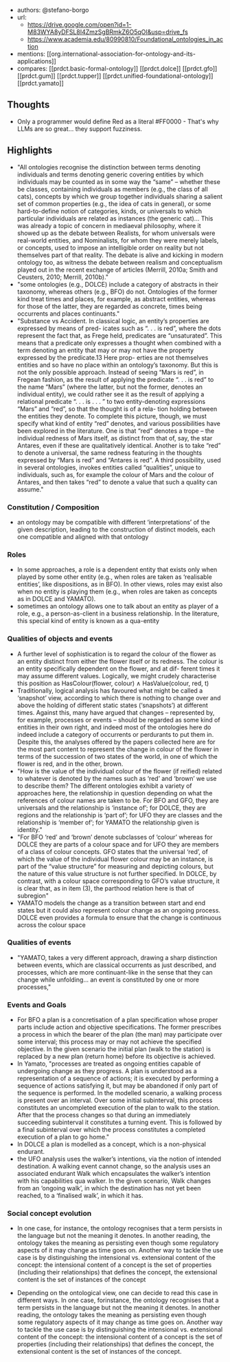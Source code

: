 
- authors: @stefano-borgo
- url:
  - https://drive.google.com/open?id=1-M83WYA8yDFSL8I4ZmzSgBRmkZ6O5qOI&usp=drive_fs
  - https://www.academia.edu/80990810/Foundational_ontologies_in_action
- mentions: [[org.international-association-for-ontology-and-its-applications]]
- compares: [[prdct.basic-formal-ontology]] [[prdct.dolce]] [[prdct.gfo]] [[prdct.gum]] [[prdct.tupper]] [[prdct.unified-foundational-ontology]] [[prdct.yamato]]

## Thoughts

- Only a programmer would define Red as a literal #FF0000 - That's why LLMs are so great... they support fuzziness.


## Highlights

- "All ontologies recognise the distinction between terms denoting individuals and terms denoting generic covering entities by which individuals may be counted as in some way the “same” – whether these be classes, containing individuals as members (e.g., the class of all cats), concepts by which we group together individuals sharing a salient set of common properties (e.g., the idea of cats in general), or some hard-to-define notion of categories, kinds, or universals to which particular individuals are related as instances (the generic cat)... This was already a topic of concern in mediaeval philosophy, where it showed up as the debate between Realists, for whom universals were real-world entities, and Nominalists, for whom they were merely labels, or concepts, used to impose an intelligible order on reality but not themselves part of that reality. The debate is alive and kicking in modern ontology too, as witness the debate between realism and conceptualism played out in the recent exchange of articles (Merrill, 2010a; Smith and Ceusters, 2010; Merrill, 2010b)."
- "some ontologies (e.g., DOLCE) include a category of abstracts in their taxonomy, whereas others (e.g., BFO) do not. Ontologies of the former kind treat times and places, for example, as abstract entities, whereas for those of the latter, they are regarded as concrete, times being occurrents and places continuants."
- "Substance vs Accident. In classical logic, an entity’s properties are expressed by means of pred- icates such as “. . . is red”, where the dots represent the fact that, as Frege held, predicates are “unsaturated”. This means that a predicate only expresses a thought when combined with a term denoting an entity that may or may not have the property expressed by the predicate.13 Here prop- erties are not themselves entities and so have no place within an ontology’s taxonomy. But this is not the only possible approach. Instead of seeing “Mars is red”, in Fregean fashion, as the result of applying the predicate “. . . is red” to the name “Mars” (where the latter, but not the former, denotes an individual entity), we could rather see it as the result of applying a relational predicate “. . . is . . . ” to two entity-denoting expressions “Mars” and “red”, so that the thought is of a rela- tion holding between the entities they denote. To complete this picture, though, we must specify what kind of entity “red” denotes, and various possibilities have been explored in the literature. One is that “red” denotes a trope – the individual redness of Mars itself, as distinct from that of, say, the star Antares, even if these are qualitatively identical. Another is to take “red” to denote a universal, the same redness featuring in the thoughts expressed by “Mars is red” and “Antares is red”. A third possibility, used in several ontologies, invokes entities called “qualities”, unique to individuals, such as, for example the colour of Mars and the colour of Antares, and then takes “red” to denote a value that such a quality can assume."

### Constitution / Composition

- an ontology may be compatible with different ‘interpretations’ of the given description, leading to the construction of distinct models, each one compatible and aligned with that ontology

### Roles

- In some approaches, a role is a dependent entity that exists only when played by some other entity (e.g., when roles are taken as ‘realisable entities’, like dispositions, as in BFO). In other views, roles may exist also when no entity is playing them (e.g., when roles are taken as concepts as in DOLCE and YAMATO).
- sometimes an ontology allows one to talk about an entity as player of a role, e.g., a person-as-client in a
business relationship. In the literature, this special kind of entity is known as a qua-entity

### Qualities of objects and events

- A further level of sophistication is to regard the colour of the flower as an entity distinct from either the flower itself or its redness. The colour is an entity specifically dependent on the flower, and at dif- ferent times it may assume different values. Logically, we might crudely characterise this position as HasColour(flower, colour) ∧ HasValue(colour, red, t)
- Traditionally, logical analysis has favoured what might be called a ‘snapshot’ view, according to which there is nothing to change over and above the holding of different static states (‘snapshots’) at different times. Against this, many have argued that changes – represented by, for example, processes or events – should be regarded as some kind of entities in their own right, and indeed most of the ontologies here do indeed include a category of occurrents or perdurants to put them in. Despite this, the analyses offered by the papers collected here are for the most part content to represent the change in colour of the flower in terms of the succession of two states of the world, in one of which the flower is red, and in the other, brown.
- "How is the value of the individual colour of the flower (if reified) related to whatever is denoted by the names such as ‘red’ and ‘brown’ we use to describe them? The different ontologies exhibit a variety of approaches here, the relationship in question depending on what the references of colour names are taken to be. For BFO and GFO, they are universals and the relationship is ‘instance of’; for DOLCE, they are regions and the relationship is ‘part of’; for UFO they are classes and the relationship is ‘member of’; for YAMATO the relationship given is identity."
- "For BFO ‘red’ and ‘brown’ denote subclasses of ‘colour’ whereas for DOLCE they are parts of a colour space and for UFO they are members of a class of colour concepts. GFO states that the universal ‘red’, of which the value of the individual flower colour may be an instance, is part of the “value structure” for measuring and depicting colours, but the nature of this value structure is not further specified. In DOLCE, by contrast, with a colour space corresponding to GFO’s value structure, it is clear that, as in item (3), the parthood relation here is that of subregion"
- YAMATO models the change as a transition between start and end states but it could also represent colour change as an ongoing process. DOLCE even provides a formula to ensure that the change is continuous across the colour space

### Qualities of events

- "YAMATO, takes a very different approach, drawing a sharp distinction between events, which are classical occurrents as just described, and processes, which are more continuant-like in the sense that they can change while unfolding... an event is constituted by one or more processes,"

### Events and Goals

- For BFO a plan is a concretisation of a plan specification whose proper parts include action and objective specifications. The former prescribes a process in which the bearer of the plan (the man) may participate over some interval; this process may or may not achieve the specified objective. In the given scenario the initial plan (walk to the station) is replaced by a new plan (return home) before its objective is achieved.
- In Yamato, "processes are treated as ongoing entities capable of undergoing change as they progress. A plan is understood as a representation of a sequence of actions; it is executed by performing a sequence of actions satisfying it, but may be abandoned if only part of the sequence is performed. In the modelled scenario, a walking process is present over an interval. Over some initial subinterval, this process constitutes an uncompleted execution of the plan to walk to the station. After that the process changes so that during an immediately succeeding subinterval it constitutes a turning event. This is followed by a final subinterval over which the process constitutes a completed execution of a plan to go home."
- In DOLCE a plan is modelled as a concept, which is a non-physical endurant. 
- the UFO analysis uses the walker’s intentions, via the notion of intended destination. A walking event cannot change, so the analysis uses an associated endurant Walk which encapsulates the walker’s intention with his capabilities qua walker. In the given scenario, Walk changes from an ‘ongoing walk’, in which the destination has not yet been reached, to a ‘finalised walk’, in which it has.

### Social concept evolution

- In one case, for instance, the ontology recognises that a term persists in the language but not the meaning it denotes. In another reading, the ontology takes the meaning as persisting even though some regulatory aspects of it may change as time goes on. Another way to tackle the use case is by distinguishing the intensional vs. extensional content of the concept: the intensional content of a concept is the set of properties (including their relationships) that defines the concept, the extensional content is the set of instances of the concept


- Depending on the ontological view, one can decide to read this case in different ways. In one case, forinstance, the ontology recognises that a term persists in the language but not the meaning it denotes. In another reading, the ontology takes the meaning as persisting even though some regulatory aspects of it may change as time goes on. Another way to tackle the use case is by distinguishing the intensional vs. extensional content of the concept: the intensional content of a concept is the set of properties (including their relationships) that defines the concept, the extensional content is the set of instances of the concept.